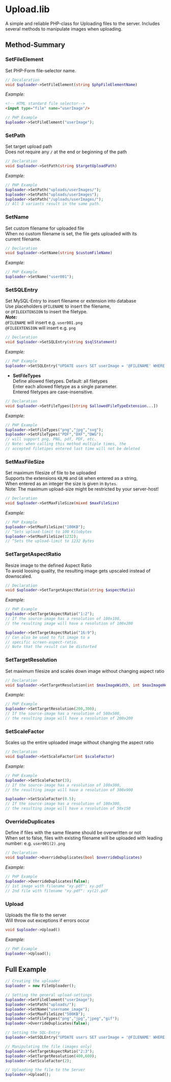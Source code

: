 

# Upload.lib

A simple and reliable PHP-class for Uploading files to the server.
Includes several methods to manipulate images when uploading.

## Method-Summary

### SetFileElement
Set PHP-Form file-selector name.<br />
```php
// Decalaration
void $uploader->SetFileElement(string $phpFileElementName)
```
*Example:*
```html
<!-- HTML standard file selector-->
<input type="file" name="userImage"/>
```
```php
// PHP Example
$uploader->SetFileElement("userImage");
```


### SetPath
Set target upload path<br />
Does not require any ``/`` at the end or beginning of the path<br />
```php
// Declaration
void $uploader->SetPath(string $targetUploadPath)
```
*Example:*
```php
// PHP Example
$uploader->SetPath("uploads/userImages/");	
$uploader->SetPath("uploads/userImages");
$uploader->SetPath("/uploads/userImages/");
// All 3 variants result in the same path.
```

### SetName
Set custom filename for uploaded file<br />
When no custom filename is set, the file gets uploaded with its<br />
current filename.

```php
// Declaration
void $uploader->SetName(string $customFileName)
```
*Example:*
```php
// PHP Example
$uploader->SetName("user001");
```

### SetSQLEntry
Set MySQL-Entry to insert filename or extension into database<br />
Use placeholders `@FILENAME` to insert the filename, <br />
or `@FILEEXTENSION` to insert the filetype.<br />
__*Note:*__<br />
`@FILENAME` will insert e.g. `user001.png`<br />
`@FILEEXTENSION` will insert e.g. `png`<br />

```php
// Declaration
void $uploader->SetSQLEntry(string $sqlStatement)
```
*Example:*
```php
// PHP Example
$uploader->SetSQLEntry("UPDATE users SET userImage = '@FILENAME' WHERE id = '$id'");
```
- __SetFileTypes__<br />
Define allowed filetypes. Default: all filetypes<br />
Enter each allowed filetype as a single parameter.<br />
Entered filetypes are case-insensitive.<br />
```php
// Declaration
void $uploader->SetFileTypes([string $allowedFileTypeExtension...])
```
*Example:*
```php
// PHP Example
$uploader->SetFileTypes("png","jpg","svg");
$uploader->SetFileTypes("PDF","DXF","DWG");
// will support png, PNG, pdf, PDF, etc.
// Note: when calling this method multiple times, the
// accepted filetipes entered last time will not be deleted
```
### SetMaxFileSize
Set maximum filesize of file to be uploaded<br />
Supports the extensions `KB`,`MB` and `GB` when entered as a string,<br />
When entered as an integer the size is given in `Bytes`.<br />
Note: The maximum upload-size might be restricted by your server-host!

```php
// Declaration
void $uploader->SetMaxFileSize(mixed $maxFileSize)
```
*Example:*
```php
// PHP Example
$uploader->SetMaxFileSize("100KB");
// ^Sets upload-limit to 100 Kilobytes
$uploader->SetMaxFileSize(1232);
// ^Sets the upload-limit to 1232 Bytes
```

### SetTargetAspectRatio
Resize image to the defined Aspect Ratio<br />
To avoid loosing quality, the resulting image gets upscaled instead of downscaled.<br />
```php
// Declaration
void $uploader->SetTargetAspectRatio(string $aspectRatio)
```
*Example:*
```php
// PHP Example
$uploader->SetTargetAspectRatio("1:2");
// If the source-image has a resolution of 100x100,
// the resulting image will have a resolution of 100x200

$uploader->SetTargetAspectRatio("16:9");
// Can also be used to fit image to a 
// specific screen-aspect-ratio.
// Note that the result can be distorted
```

### SetTargetResolution
Set maximum filesize and scales down image without changing aspect ratio<br />
```php
// Declaration
void $uploader->SetTargetResolution(int $maxImageWidth, int $maxImageHeight)
```
*Example:*
```php
// PHP Example
$uploader->SetTargetResolution(200,300);
// If the source-image has a resolution of 500x500,
// the resulting image will have a resolution of 200x200
```
### SetScaleFactor
Scales up the entire uploaded image without changing the aspect ratio<br />
```php
// Declaration
void $uploader->SetScaleFactor(int $scaleFactor)
```
*Example:*
```php
// PHP Example
$uploader->SetScaleFactor(3);
// If the source-image has a resolution of 100x300,
// the resulting image will have a resolution of 300x900

$uploader->SetScaleFactor(0.5);
// If the source-image has a resolution of 100x300,
// the resulting image will have a resolution of 50x150
```

### OverrideDuplicates
Define if files with the same fileame should be overwritten or not<br />
When set to false, files with existing filename will be uploaded with leading<br />
number: e.g. `user001(2).png`
```php
// Declaration
void $uploader->OverrideDuplicates(bool $overrideDuplicates)
```
*Example:*
```php
// PHP Example
$uploader->OverrideDuplicates(false);
// 1st image with filename "xy.pdf": xy.pdf
// 2nd file with filename "xy.pdf": xy(2).pdf
```

### Upload
Uploads the file to the server<br />
Will throw out exceptions if errors occur<br />
```php
void $uploader->Upload()
```
*Example:*
```php
// PHP Example
$uploader->Upload();
```
## Full Example

```php
// Creating the uploader
$uploader = new FileUploader();

// Setting the general upload-settings
$uploader->SetFileElement("userImage");
$uploader->SetPath("uploads/");
$uploader->SetName("username_image");
$uploader->SetMaxFileSize("500KB");
$uploader->SetFileTypes("png","jpg","jpeg","gif");
$uploader->OverrideDuplicates(false);

// Setting the SQL-Entry
$uploader->SetSQLEntry("UPDATE users SET userImage = '@FILENAME' WHERE id = '$id'");

// Manipulating the file (images only)
$uploader->SetTargetAspectRatio("2:3");
$uploader->SetTargetResolution(400,600);
$uploader->SetScaleFactor(2);

// Uploading the file to the Server
$uploader->Upload();
```

